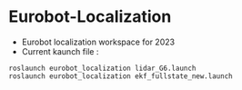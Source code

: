 # Eurobot-Localization
- Eurobot localization workspace for 2023
- Current kaunch file : 
```bash=1
roslaunch eurobot_localization lidar_G6.launch
roslaunch eurobot_localization ekf_fullstate_new.launch
```

